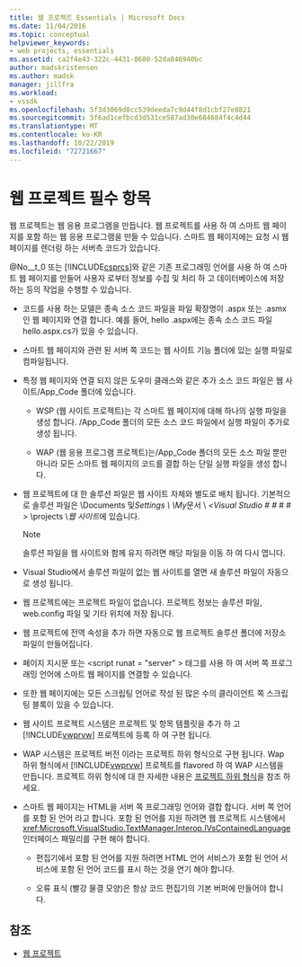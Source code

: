 ```yaml
---
title: 웹 프로젝트 Essentials | Microsoft Docs
ms.date: 11/04/2016
ms.topic: conceptual
helpviewer_keywords:
- web projects, essentials
ms.assetid: ca2f4e43-322c-4431-8680-52da846940bc
author: madskristensen
ms.author: madsk
manager: jillfra
ms.workload:
- vssdk
ms.openlocfilehash: 5f3d3069d8cc539deeda7c9d44f8d1cbf27e8821
ms.sourcegitcommit: 5f6ad1cefbcd3d531ce587ad30e684684f4c4d44
ms.translationtype: MT
ms.contentlocale: ko-KR
ms.lasthandoff: 10/22/2019
ms.locfileid: "72721667"
---
```

# <a name="web-project-essentials"></a>웹 프로젝트 필수 항목
웹 프로젝트는 웹 응용 프로그램을 만듭니다. 웹 프로젝트를 사용 하 여 스마트 웹 페이지를 포함 하는 웹 응용 프로그램을 만들 수 있습니다. 스마트 웹 페이지에는 요청 시 웹 페이지를 렌더링 하는 서버측 코드가 있습니다.

 @No__t_0 또는 [!INCLUDE[csprcs](../../data-tools/includes/csprcs_md.md)]와 같은 기존 프로그래밍 언어를 사용 하 여 스마트 웹 페이지를 만들어 사용자 로부터 정보를 수집 및 처리 하 고 데이터베이스에 저장 하는 등의 작업을 수행할 수 있습니다.

- 코드를 사용 하는 모델은 종속 소스 코드 파일을 파일 확장명이 .aspx 또는 .asmx 인 웹 페이지와 연결 합니다. 예를 들어, hello .aspx에는 종속 소스 코드 파일 hello.aspx.cs가 있을 수 있습니다.

- 스마트 웹 페이지와 관련 된 서버 쪽 코드는 웹 사이트 기능 폴더에 있는 실행 파일로 컴파일됩니다.

- 특정 웹 페이지와 연결 되지 않은 도우미 클래스와 같은 추가 소스 코드 파일은 웹 사이트/App_Code 폴더에 있습니다.

  - WSP (웹 사이트 프로젝트)는 각 스마트 웹 페이지에 대해 하나의 실행 파일을 생성 합니다. /App_Code 폴더의 모든 소스 코드 파일에서 실행 파일이 추가로 생성 됩니다.

  - WAP (웹 응용 프로그램 프로젝트)는/App_Code 폴더의 모든 소스 파일 뿐만 아니라 모든 스마트 웹 페이지의 코드를 결합 하는 단일 실행 파일을 생성 합니다.

- 웹 프로젝트에 대 한 솔루션 파일은 웹 사이트 자체와 별도로 배치 됩니다. 기본적으로 솔루션 파일은 \Documents 및*Settings \\ \My*문서 \\ *\<Visual Studio # #* # # > \projects \\*웹 사이트*에 있습니다.

  > [!NOTE]
  > 솔루션 파일을 웹 사이트와 함께 유지 하려면 해당 파일을 이동 하 여 다시 엽니다.

- Visual Studio에서 솔루션 파일이 없는 웹 사이트를 열면 새 솔루션 파일이 자동으로 생성 됩니다.

- 웹 프로젝트에는 프로젝트 파일이 없습니다. 프로젝트 정보는 솔루션 파일, web.config 파일 및 기타 위치에 저장 됩니다.

- 웹 프로젝트에 전역 속성을 추가 하면 자동으로 웹 프로젝트 솔루션 폴더에 저장소 파일이 만들어집니다.

- 페이지 지시문 또는 \<script runat = "server" > 태그를 사용 하 여 서버 쪽 프로그래밍 언어에 스마트 웹 페이지를 연결할 수 있습니다.

- 또한 웹 페이지에는 모든 스크립팅 언어로 작성 된 많은 수의 클라이언트 쪽 스크립팅 블록이 있을 수 있습니다.

- 웹 사이트 프로젝트 시스템은 프로젝트 및 항목 템플릿을 추가 하 고 [!INCLUDE[vwprvw](../../extensibility/internals/includes/vwprvw_md.md)] 프로젝트에 등록 하 여 구현 됩니다.

- WAP 시스템은 프로젝트 버전 이라는 프로젝트 하위 형식으로 구현 됩니다. Wap 하위 형식에서 [!INCLUDE[vwprvw](../../extensibility/internals/includes/vwprvw_md.md)] 프로젝트를 flavored 하 여 WAP 시스템을 만듭니다. 프로젝트 하위 형식에 대 한 자세한 내용은 [프로젝트 하위 형식](../../extensibility/internals/project-subtypes.md)을 참조 하세요.

- 스마트 웹 페이지는 HTML을 서버 쪽 프로그래밍 언어와 결합 합니다. 서버 쪽 언어를 포함 된 언어 라고 합니다. 포함 된 언어를 지원 하려면 웹 프로젝트 시스템에서 <xref:Microsoft.VisualStudio.TextManager.Interop.IVsContainedLanguage> 인터페이스 패밀리를 구현 해야 합니다.

  - 편집기에서 포함 된 언어를 지원 하려면 HTML 언어 서비스가 포함 된 언어 서비스에 포함 된 언어 코드를 표시 하는 것을 연기 해야 합니다.

  - 오류 표식 (빨강 물결 모양)은 항상 코드 편집기의 기본 버퍼에 만들어야 합니다.

## <a name="see-also"></a>참조
- [웹 프로젝트](../../extensibility/internals/web-projects.md)